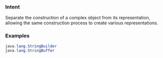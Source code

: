 ### Intent

Separate the construction of a complex object from its representation, allowing the same construction process to create
various representations.

### Examples

```java
java.lang.StringBuilder
java.lang.StringBuffer
```